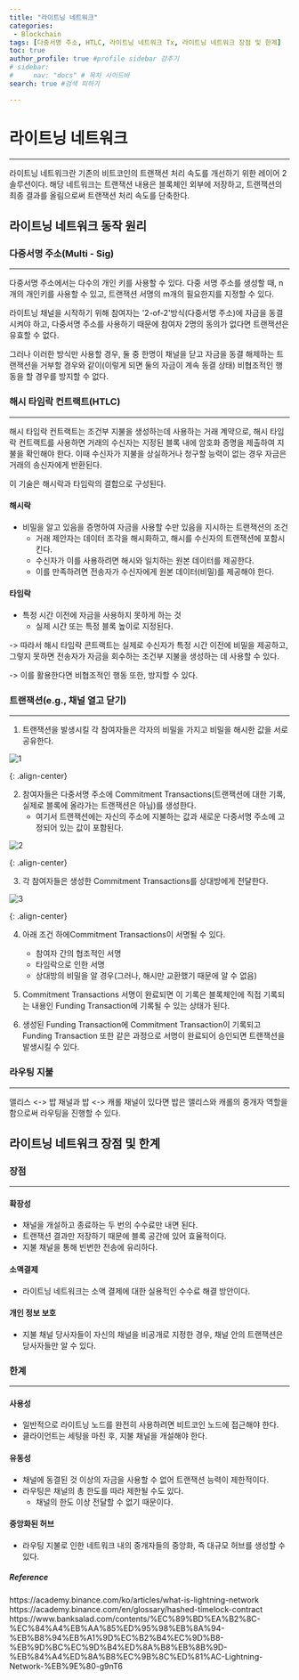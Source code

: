 ```yaml
---
title: "라이트닝 네트워크"
categories:
 - Blockchain
tags: [다중서명 주소, HTLC, 라이트닝 네트워크 Tx, 라이트닝 네트워크 장점 및 한계] 
toc: true
author_profile: true #profile sidebar 감추기
# sidebar:
#     nav: "docs" # 목차 사이드바
search: true #검색 피하기

---
```




# 라이트닝 네트워크

---

라이트닝 네트워크란 기존의 비트코인의 트랜잭션 처리 속도를 개선하기 위한 레이어 2 솔루션이다. 해당 네트워크는 트랜잭션 내용은 블록체인 외부에 저장하고, 트랜잭션의 최종 결과를 올림으로써 트랜잭션 처리 속도를 단축한다.



## 라이트닝 네트워크 동작 원리



### 다중서명 주소(Multi - Sig)

---

다중서명 주소에서는 다수의 개인 키를 사용할 수 있다. 다중 서명 주소를 생성할 때, n개의 개인키를 사용할 수 있고, 트랜잭션 서명의 m개의 필요한지를 지정할 수 있다. 

라이트닝 채널을 시작하기 위해 참여자는 '2-of-2'방식(다중서명 주소)에 자금을 동결시켜야 하고, 다중서명 주소를 사용하기 때문에 참여자 2명의 동의가 없다면 트랜잭션은 유효할 수 없다.

그러나 이러한 방식만 사용할 경우, 둘 중 한명이 채널을 닫고 자금을 동결 해제하는 트랜잭션을 거부할 경우와 같이(이렇게 되면 둘의 자금이 계속 동결 상태) 비협조적인 행동을 할 경우를 방지할 수 없다. 



### 해시 타임락 컨트랙트(HTLC)

---

해시 타임락 컨트랙트는 조건부 지불을 생성하는데 사용하는 거래 계약으로,  해시 타임락 컨트랙트를 사용하면 거래의 수신자는 지정된 블록 내에 암호화 증명을 제출하여 지불을 확인해야 한다. 이때 수신자가 지불을 상실하거나 청구할 능력이 없는 경우 자금은 거래의 송신자에게 반환된다. 

이 기술은 해시락과 타임락의 결합으로 구성된다.



#### 해시락

- 비밀을 알고 있음을 증명하여 자금을 사용할 수만 있음을 지시하는 트랜잭션의 조건
  - 거래 제안자는 데이터 조각을 해시화하고, 해시를 수신자의 트랜잭션에 포함시킨다.
  - 수신자가 이를 사용하려면 해시와 일치하는 원본 데이터를 제공한다.
  - 이를 만족하려면 전송자가 수신자에게 원본 데이터(비밀)를 제공해야 한다.



#### 타임락

- 특정 시간 이전에 자금을 사용하지 못하게 하는 것
  - 실제 시간 또는 특정 블록 높이로 지정된다.



-> 따라서 해시 타임락 콘트랙트는 실제로 수신자가 특정 시간 이전에 비밀을 제공하고, 그렇지 못하면 전송자가 자금을 회수하는 조건부 지불을 생성하는 데 사용할 수 있다.

-> 이를 활용한다면 비협조적인 행동 또한, 방지할 수 있다.



### 트랜잭션(e.g., 채널 열고 닫기)

---

1) 트랜잭션을 발생시킬 각 참여자들은 각자의 비밀을 가지고 비밀을 해시한 값을 서로 공유한다.

![1](../../images/2022-09-16-lightingnetwork/1-3419467.png)

{: .align-center}

2) 참여자들은 다중서명 주소에 Commitment Transactions(트랜잭션에 대한 기록, 실제로 블록에 올라가는 트랜잭션은 아님)를 생성한다.
   - 여기서 트랜잭션에는 자신의 주소에 지불하는 값과 새로운 다중서명 주소에 고정되어 있는 값이 포함된다.

![2](../../images/2022-09-16-lightingnetwork/2.png)

{: .align-center}

3) 각 참여자들은 생성한 Commitment Transactions를 상대방에게 전달한다.

![3](../../images/2022-09-16-lightingnetwork/3.png)

{: .align-center}

4) 아래 조건 하에Commitment Transactions이 서명될 수 있다.
   - 참여자 간의 협조적인 서명
   - 타임락으로 인한 서명
   - 상대방의 비밀을 알 경우(그러나, 해시만 교환했기 때문에 알 수 없음)

5) Commitment Transactions 서명이 완료되면 이 기록은 블록체인에 직접 기록되는 내용인 Funding Transaction에 기록될 수 있는 상태가 된다.

6) 생성된 Funding Transaction에 Commitment Transaction이 기록되고 Funding Transaction 또한 같은 과정으로 서명이 완료되어 승인되면 트랜잭션을 발생시킬 수 있다.



### 라우팅 지불

---

앨리스 <-> 밥 채널과 밥 <-> 캐롤 채널이 있다면 밥은 앨리스와 캐롤의 중개자 역할을 함으로써 라우팅을 진행할 수 있다.





## 라이트닝 네트워크 장점 및 한계



### 장점

----



#### 확장성

- 채널을 개설하고 종료하는 두 번의 수수료만 내면 된다.
- 트랜잭션 결과만 저장하기 때문에 블록 공간에 있어 효율적이다.
- 지불 채널을 통해 빈번한 전송에 유리하다.



#### 소액결제

- 라이트닝 네트워크는 소액 결제에 대한 실용적인 수수료 해결 방안이다.



#### 개인 정보 보호

- 지불 채널 당사자들이 자신의 채널을 비공개로 지정한 경우, 채널 안의 트랜잭션은 당사자들만 알 수 있다.



### 한계

---



#### 사용성

- 일반적으로 라이트닝 노드를 완전히 사용하려면 비트코인 노드에 접근해야 한다.
- 클라이언트는 세팅을 마친 후, 지불 채널을 개설해야 한다.



#### 유동성

- 채널에 동결된 것 이상의 자금을 사용할 수 없어 트랜잭션 능력이 제한적이다. 
- 라우팅은 채널의 총 한도를 따라 제한될 수도 있다.
  - 채널의 한도 이상 전달할 수 없기 때문이다.



#### 중앙화된 허브

- 라우팅 지불로 인한 네트워크 내의 중개자들의 중앙화, 즉 대규모 허브를 생성할 수 있다.



<div class="notice">
  <h5>Reference</h5>
 <a>https://academy.binance.com/ko/articles/what-is-lightning-network</a>
  <br>
   <a>https://academy.binance.com/en/glossary/hashed-timelock-contract</a>
  <br>
  <a>https://www.banksalad.com/contents/%EC%89%BD%EA%B2%8C-%EC%84%A4%EB%AA%85%ED%95%98%EB%8A%94-%EB%B8%94%EB%A1%9D%EC%B2%B4%EC%9D%B8-%EB%9D%BC%EC%9D%B4%ED%8A%B8%EB%8B%9D-%EB%84%A4%ED%8A%B8%EC%9B%8C%ED%81%AC-Lightning-Network-%EB%9E%80-g9nT6</a>
  <br>
</div>